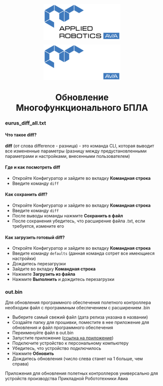 <p align="center">
  <img style="
           display: block; 
           margin-left: auto;
           margin-right: auto;
           width: 50%;"
    src="../logo/logo_black.png#gh-light-mode-only" alt="ara_logo"/>
</p>

<p align="center">
  <img style="
           display: block; 
           margin-left: auto;
           margin-right: auto;
           width: 50%;
  }"
    src="../logo/logo_white.png#gh-dark-mode-only" alt="ara_logo"/>
</p>

<h1 style="text-align: center;">Обновление Многофункционального БПЛА</h1>

### eurus_diff_all.txt
#### Что такое diff?
**diff** (от слова difference - разница) - это команда CLI, которая выводит все измененные параметры (разницу между предустановленными параметрами и настройками, внесенными пользователем)

#### Где и как посмотреть diff
- Откройте Конфигуратор и зайдите во вкладку **Командная строка**
- Введите команду ```diff```
#### Как сохранить diff?
- Откройте Конфигуратор и зайдите во вкладку **Командная строка**
- Введите команду ```diff```
- После выводы команды нажмите **Сохранить в файл**
- После сохранения убедитесь, что расширение файла .txt, если требуется, измените его
#### Как загрузить готовый diff?
- Откройте Конфигуратор и зайдите во вкладку **Командная строка**
- Введите команду ```defaults``` (данная команда сотрет все имеющиеся настройки)
- Дождитесь перезагрузки
- Зайдите во вкладку **Командная строка**
- Нажмите **Загрузить из файла**
- Нажмите **Выполнить** и дождитесь перезагрузки

### out.bin
Для обновления программного обеспечения полетного контроллера необходим файл с программным обеспечением с расширением .bin

- Выберите самый свежий файл (дата релиза указана в названии)
- Создайте папку для прошивки, поместите в нее приложение для обновления и файл программного обеспечения
- Переименуйте файл в out.bin
- Запустите приложение ([ссылка на приложение](../ARA-Edu-update/update_gui))
- Подключите устройство к персональному компьютеру
- Убедитесь, что устройство подключилось
- Нажмите **Обновить**
- Дождитесь обновления (число слева станет на 1 больше, чем справа)

Приложения для обновления полетных контроллеров универсально для устройств производства Прикладной Робототехники Авиа